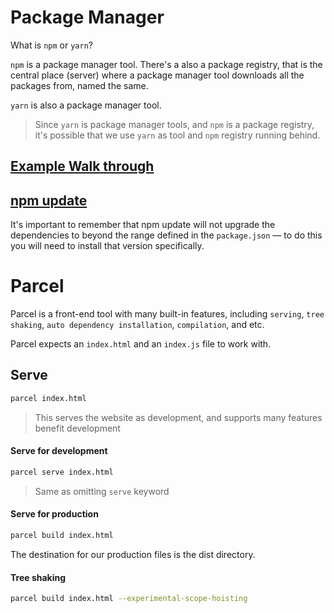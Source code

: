 # Package Manager

What is `npm` or `yarn`?

`npm` is a package manager tool. There's a also a package registry, that is the central place (server) where a package manager tool downloads all the packages from, named the same. 

`yarn` is also a package manager tool. 

> Since `yarn` is package manager tools, and `npm` is a package registry, it's possible that we use `yarn` as tool and `npm` registry running behind. 



## [Example Walk through](https://developer.mozilla.org/en-US/docs/Learn/Tools_and_testing/Understanding_client-side_tools/Package_management#initialise_a_new_project)



## [npm update](https://developer.mozilla.org/en-US/docs/Learn/Tools_and_testing/Understanding_client-side_tools/Package_management#updating_dependencies)

It's important to remember that npm update will not upgrade the dependencies to beyond the range defined in the `package.json` — to do this you will need to install that version specifically.


# Parcel

Parcel is a front-end tool with many built-in features, including `serving`, `tree shaking`, `auto dependency installation`, `compilation`, and etc.

Parcel expects an `index.html` and an `index.js` file to work with.

## Serve

```bash
parcel index.html
```

> This serves the website as development, and supports many features benefit development

#### Serve for development

```bash
parcel serve index.html
```
> Same as omitting `serve` keyword

#### Serve for production

```bash
parcel build index.html
```

The destination for our production files is the dist directory.

#### Tree shaking

```bash
parcel build index.html --experimental-scope-hoisting
```

